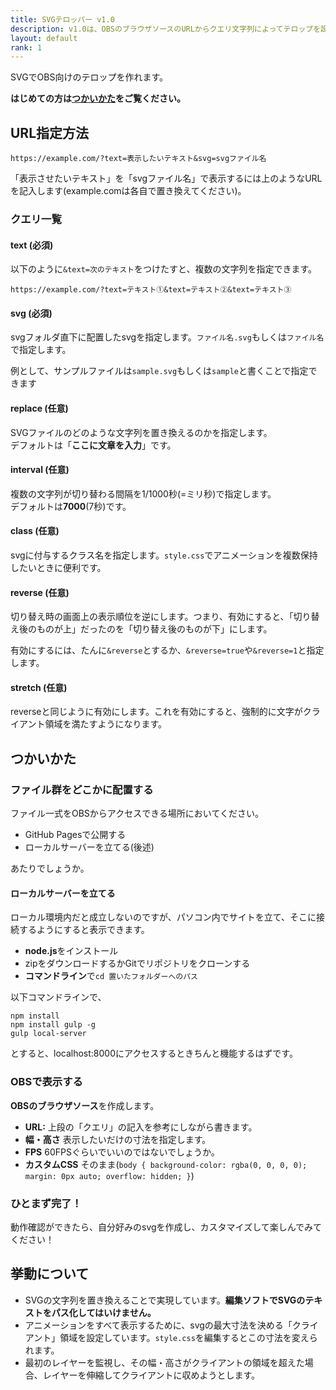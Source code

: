 ```yaml
---
title: SVGテロッパー v1.0
description: v1.0は、OBSのブラウザソースのURLからクエリ文字列によってテロップを設定します。
layout: default
rank: 1
---
```

SVGでOBS向けのテロップを作れます。

**はじめての方は[つかいかた](#つかいかた)をご覧ください。**

## URL指定方法
```
https://example.com/?text=表示したいテキスト&svg=svgファイル名
```

「表示させたいテキスト」を「svgファイル名」で表示するには上のようなURLを記入します(example.comは各自で置き換えてください)。

### クエリ一覧
#### text (必須)

以下のように`&text=次のテキスト`をつけたすと、複数の文字列を指定できます。

```
https://example.com/?text=テキスト①&text=テキスト②&text=テキスト③
```

#### svg (必須)
svgフォルダ直下に配置したsvgを指定します。`ファイル名.svg`もしくは`ファイル名`で指定します。

例として、サンプルファイルは`sample.svg`もしくは`sample`と書くことで指定できます

#### replace (任意)
SVGファイルのどのような文字列を置き換えるのかを指定します。  
デフォルトは「**ここに文章を入力**」です。

#### interval (任意)
複数の文字列が切り替わる間隔を1/1000秒(=ミリ秒)で指定します。  
デフォルトは**7000**(7秒)です。

#### class (任意)
svgに付与するクラス名を指定します。`style.css`でアニメーションを複数保持したいときに便利です。

#### reverse (任意)
切り替え時の画面上の表示順位を逆にします。つまり、有効にすると、「切り替え後のものが上」だったのを「切り替え後のものが下」にします。

有効にするには、たんに`&reverse`とするか、`&reverse=true`や`&reverse=1`と指定します。

#### stretch (任意)
reverseと同じように有効にします。これを有効にすると、強制的に文字がクライアント領域を満たすようになります。

## つかいかた
### ファイル群をどこかに配置する
ファイル一式をOBSからアクセスできる場所においてください。

- GitHub Pagesで公開する
- ローカルサーバーを立てる(後述)

あたりでしょうか。

#### ローカルサーバーを立てる
ローカル環境内だと成立しないのですが、パソコン内でサイトを立て、そこに接続するようにすると表示できます。

- **node.js**をインストール
- zipをダウンロードするかGitでリポジトリをクローンする
- **コマンドライン**で`cd 置いたフォルダーへのパス`

以下コマンドラインで、

```
npm install
npm install gulp -g
gulp local-server
```

とすると、localhost:8000にアクセスするときちんと機能するはずです。

### OBSで表示する
**OBSのブラウザソース**を作成します。

- **URL:** 上段の「クエリ」の記入を参考にしながら書きます。
- **幅・高さ** 表示したいだけの寸法を指定します。 
- **FPS** 60FPSぐらいでいいのではないでしょうか。
- **カスタムCSS** そのまま(`body { background-color: rgba(0, 0, 0, 0); margin: 0px auto; overflow: hidden; }`)

### ひとまず完了！
動作確認ができたら、自分好みのsvgを作成し、カスタマイズして楽しんでみてください！

## 挙動について
- SVGの文字列を置き換えることで実現しています。**編集ソフトでSVGのテキストをパス化してはいけません。**
- アニメーションをすべて表示するために、svgの最大寸法を決める「クライアント」領域を設定しています。`style.css`を編集するとこの寸法を変えられます。
- 最初のレイヤーを監視し、その幅・高さがクライアントの領域を超えた場合、レイヤーを伸縮してクライアントに収めようとします。
